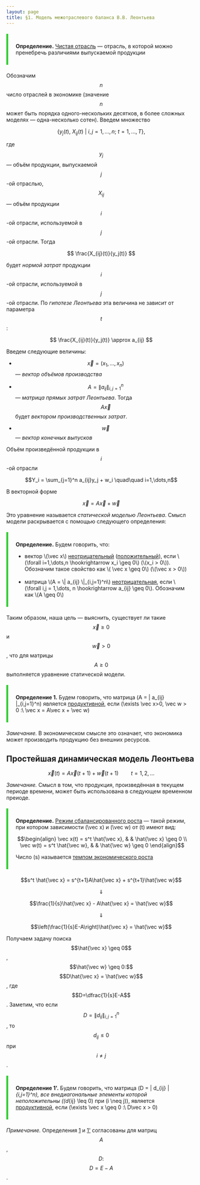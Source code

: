 ```yaml
---
layout: page
title: §1. Модель межотраслевого баланса В.В. Леонтьева
---
```




<div style="border-left: 5px solid LimeGreen; padding: 10px 20px; margin: 20px 0">

<b>Определение.</b> <u>Чистая отрасль</u> &mdash; отрасль, в которой можно пренебречь различиями выпускаемой продукции

</div>

Обозначим $$n$$ число отраслей в экономике (значение $$n$$ может быть порядка одного-нескольких десятков, в более сложных моделях &mdash; одна-несколько сотен). Введем множество

$$ \left\{y_j(t),\ X_{ij}(t)\ |\  i,j=1,\dots,n;\ t=1,\dots,T \right\}, $$

где $$y_j$$ &mdash; объём продукции, выпускаемой $$j$$-ой отраслью, $$X_{ij}$$ &mdash; объём продукции $$i$$-ой отрасли, используемой в $$j$$-ой отрасли. Тогда

$$ \frac{X_{ij}(t)}{y_j(t)} $$

будет *нормой затрат* продукции $$i$$-ой отрасли, используемой в $$j$$-ой отрасли. По *гипотезе Леонтьева* эта величина не зависит от параметра $$t$$:

$$ \frac{X_{ij}(t)}{y_j(t)} \approx a_{ij} $$



Введем следующие величины:

* $$\vec x = (x_1, \dots, x_n)$$ &mdash; *вектор объёмов производства*


* $$A = \| a_{ij} \|_{i,j=1}^n$$ &mdash; *матрица прямых затрат Леонтьева*. Тогда $$A\vec x$$ будет *вектором производственных затрат*.


* $$\vec w$$ &mdash; *вектор конечных выпусков*

Объём произведённой продукции в $$i$$-ой отрасли

$$Y_i = \sum_{j=1}^n a_{ij}y_j + w_i \quad\quad i=1,\dots,n$$

В векторной форме

$$ \vec x = A\vec x + \vec w $$


Это уравнение называется *статической моделью Леонтьева*. Смысл модели раскрывается с помощью следующего определения:

<div style="border-left: 5px solid LimeGreen; padding: 10px 20px; margin: 20px 0">

<b>Определение.</b> Будем говорить, что:
<ul>
  <li> вектор \(\vec x\) <u>неотрицательный</u> (<u>положительный</u>), если \(\forall i=1,\dots,n \hookrightarrow x_i \geq 0\) (\(x_i > 0\)). Обозначим такое свойство как \( \vec x \geq 0\) (\(\vec x > 0\)) </li> <br>

  <li> матрица \(A = \| a_{ij} \|_{i,j=1}^n\) <u>неотрицательная</u>, если \(\forall i,j = 1,\dots, n \hookrightarrow a_{ij} \geq 0\). Обозначим как \(A \geq 0\) </li> 
</ul>
</div>

Таким образом, наша цель &mdash; выяснить, существует ли такие $$\vec x \geq 0$$ и $$\vec w > 0$$, что для матрицы $$A \geq 0$$ выполняется уравнение статической модели.
    
<div id="def1" style="border-left: 5px solid LimeGreen; padding: 10px 20px; margin: 20px 0">

<b>Определение 1.</b> Будем говорить, что матрица \(A = \| a_{ij} \|_{i,j=1}^n\) является <u>продуктивной</u>, если \(\exists \vec x>0, \vec w > 0 :\ \vec x = A\vec x + \vec w\)

</div>

*Замечание.* В экономическом смысле это означает, что экономика может производить продукцию без внешних ресурсов.



## Простейшая динамическая модель Леонтьева

$$\vec x(t) = A\vec x(t+1) + \vec w(t+1) \quad\quad t=1,2,\dots$$

*Замечание.* Смысл в том, что продукция, произведённая в текущем периоде времени, может быть использована в следующем временном преиоде.

<div style="border-left: 5px solid LimeGreen; padding: 10px 20px; margin: 20px 0">

<b>Определение.</b> <u>Режим сбалансированного роста</u> &mdash; такой режим, при котором зависимости \(\vec x\) и \(\vec w\) от \(t\) имеют вид:

$$\begin{align}
\vec x(t) = s^t \hat{\vec x}, & & \hat{\vec x} \geq 0 \\
\vec w(t) = s^t \hat{\vec w}, & & \hat{\vec w} \geq 0
\end{align}$$

Число \(s\) называется <u>темпом экономического роста</u>

</div>

$$s^t \hat{\vec x} = s^{t+1}A\hat{\vec x} + s^{t+1}\hat{\vec w}$$

$$\Downarrow$$

$$\frac{1}{s}\hat{\vec x} - A\hat{\vec x} = \hat{\vec w}$$

$$\Downarrow$$

$$\left(\frac{1}{s}E-A\right)\hat{\vec x} = \hat{\vec w}$$

Получаем задачу поиска $$\hat{\vec x} \geq 0$$, $$\hat{\vec w} \geq 0:$$ $$D\hat{\vec x} = \hat{\vec w}$$, где $$D=\dfrac{1}{s}E-A$$. Заметим, что если $$D = \| d_{ij} \|_{i,j=1}^n$$, то $$d_{ij} \leq 0$$ при $$i \neq j$$.

<div id="def1s" style="border-left: 5px solid LimeGreen; padding: 10px 20px; margin: 20px 0">

<b>Определение 1'.</b> Будем говорить, что матрица \(D = \| d_{ij} \|_{i,j=1}^n\), все внедиагональные элементы которой неположительны (\(d_{ij} \leq 0\) при \(i \neq j\)), является <u>продуктивной</u>, если \(\exists \vec x \geq 0 :\ D\vec x > 0\)

</div>

*Примечание.* Определения <a href="#def1">1</a> и <a href="#def1s">1'</a> согласованы для матриц $$A$$, $$D:$$ $$D=E-A$$.
